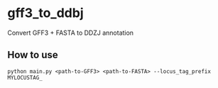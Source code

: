 # gff3_to_ddbj
Convert GFF3 + FASTA to DDZJ annotation

## How to use

```shell
python main.py <path-to-GFF3> <path-to-FASTA> --locus_tag_prefix MYLOCUSTAG_
```


